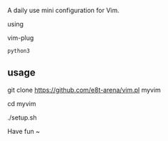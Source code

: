 A daily use mini configuration for Vim.

using 

  vim-plug 
	
	python3
  
## usage

  git clone  https://github.com/e8t-arena/vim.pl myvim

  cd myvim

  ./setup.sh

Have fun ~
